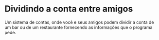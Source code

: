# Dividindo a conta entre amigos
Um sistema de contas, onde você e seus amigos podem dividir a conta de um bar ou de um restaurante fornecendo as informações que o programa pede.
